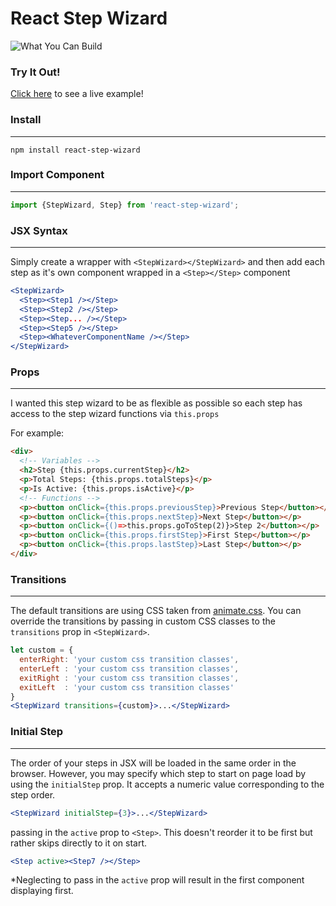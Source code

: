 # React Step Wizard

![What You Can Build](https://raw.githubusercontent.com/jcmcneal/react-step-wizard/master/example.gif)

### Try It Out!
[Click here](https://jcmcneal.github.io/react-step-wizard/example/) to see a live example!

### Install
---
```
npm install react-step-wizard
```

### Import Component
---
```js
import {StepWizard, Step} from 'react-step-wizard';
```

### JSX Syntax
---
Simply create a wrapper with `<StepWizard></StepWizard>` and then add each step as
it's own component wrapped in a `<Step></Step>` component
```jsx
<StepWizard>
  <Step><Step1 /></Step>
  <Step><Step2 /></Step>
  <Step><Step... /></Step>
  <Step><Step5 /></Step>
  <Step><WhateverComponentName /></Step>
</StepWizard>
```

### Props
---
I wanted this step wizard to be as flexible as possible so each step has access to the step
wizard functions via `this.props`

For example:
```html
<div>
  <!-- Variables -->
  <h2>Step {this.props.currentStep}</h2>
  <p>Total Steps: {this.props.totalSteps}</p>
  <p>Is Active: {this.props.isActive}</p>
  <!-- Functions -->
  <p><button onClick={this.props.previousStep}>Previous Step</button></p>
  <p><button onClick={this.props.nextStep}>Next Step</button></p>
  <p><button onClick={()=>this.props.goToStep(2)}>Step 2</button></p>
  <p><button onClick={this.props.firstStep}>First Step</button></p>
  <p><button onClick={this.props.lastStep}>Last Step</button></p>
</div>
```

### Transitions
---
The default transitions are using CSS taken from [animate.css](https://daneden.github.io/animate.css/). You can override the transitions by passing in custom CSS classes to the `transitions` prop in `<StepWizard>`.
```jsx
let custom = {
  enterRight: 'your custom css transition classes',
  enterLeft : 'your custom css transition classes',
  exitRight : 'your custom css transition classes',
  exitLeft  : 'your custom css transition classes'
}
<StepWizard transitions={custom}>...</StepWizard>
```

### Initial Step
---
The order of your steps in JSX will be loaded in the same order in the browser. However, you may specify which step to start on page load by using the `initialStep` prop. It accepts a numeric value corresponding to the step order.

```jsx
<StepWizard initialStep={3}>...</StepWizard>
```

passing in the `active` prop to `<Step>`. This doesn't reorder it to be first but rather skips directly to it on start.
```jsx
<Step active><Step7 /></Step>
```
*Neglecting to pass in the `active` prop will result in the first component displaying first.